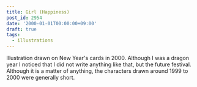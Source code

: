 ```yaml
---
title: Girl (Happiness)
post_id: 2954
date: '2000-01-01T00:00:00+09:00'
draft: true
tags:
  - illustrations
---
```


Illustration drawn on New Year's cards in 2000. Although I was a dragon year I noticed that I did not write anything like that, but the future festival. Although it is a matter of anything, the characters drawn around 1999 to 2000 were generally short.
